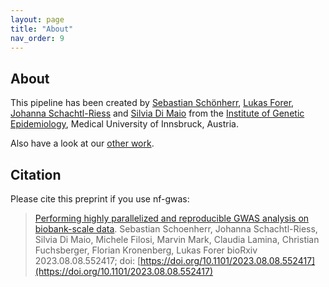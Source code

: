 ```yaml
---
layout: page
title: "About"
nav_order: 9
---
```


## About

This pipeline has been created by [Sebastian Schönherr](mailto:sebastian.schoenherr@i-med.ac.at), [Lukas Forer](mailto:lukas.forer@i-med.ac.at), [Johanna Schachtl-Riess](mailto:johanna.schachtl-riess@i-med.ac.at) and [Silvia Di Maio](mailto:silvia.di-maio@i-med.ac.at) from the [Institute of Genetic Epidemiology](https://genepi.i-med.ac.at/), Medical University of Innsbruck, Austria.

Also have a look at our [other work](https://genepi.github.io/).

## Citation

Please cite this preprint if you use nf-gwas:

> [Performing highly parallelized and reproducible GWAS analysis on biobank-scale data](https://www.biorxiv.org/content/10.1101/2023.08.08.552417v1).
> Sebastian Schoenherr, Johanna Schachtl-Riess, Silvia Di Maio, Michele Filosi, Marvin Mark, Claudia Lamina, Christian Fuchsberger, Florian Kronenberg, Lukas Forer
> bioRxiv 2023.08.08.552417; doi: [https://doi.org/10.1101/2023.08.08.552417](https://doi.org/10.1101/2023.08.08.552417)
